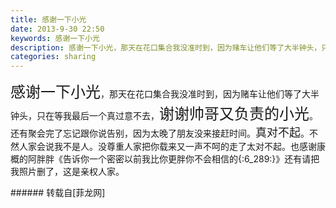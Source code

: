 ```yaml
---
title: 感谢一下小光
date: 2013-9-30 22:50
keywords: 感谢一下小光
description: 感谢一下小光，那天在花口集合我没准时到，因为赌车让他们等了大半钟头，只在等我最后一个真过意不去，谢谢帅哥又负责的小光。还有聚会完了忘记跟你说告别，因为太晚了朋友没来接赶时间。真对不起。不然人家会说我不是人。没尊重人家把你载来又一声不呵的走了太对不起。也感谢康概的阿胖胖《告诉你一个密密以前我比你更胖你不会相信的{:6_289:}》还有请把我照片删了，这是亲权人家。
categories: sharing
---
```

<td class="t_f" id="postmessage_56365">

<font size="5">感谢一下小光</font>，那天在花口集合我没准时到，因为赌车让他们等了大半钟头，只在等我最后一个真过意不去，<font size="5">谢谢帅哥又负责的小光</font>。还有聚会完了忘记跟你说告别，因为太晚了朋友没来接赶时间。<font size="4">真对不起</font>。不然人家会说我不是人。没尊重人家把你载来又一声不呵的走了太对不起。也感谢康概的阿胖胖《告诉你一个密密以前我比你更胖你不会相信的{:6_289:}》还有请把我照片删了，这是亲权人家。<br/>
</td>
###### 转载自[菲龙网]